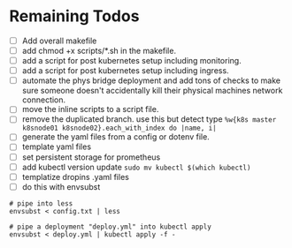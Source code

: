 # Remaining Todos

- [ ] Add overall makefile
- [ ] add chmod +x scripts/*.sh in the makefile.
- [ ] add a script for post kubernetes setup including monitoring.
- [ ] add a script for post kubernetes setup including ingress.
- [ ] automate the phys bridge deployment and add tons of checks to make sure someone doesn't accidentally kill their physical machines network connection.
- [ ] move the inline scripts to a script file.
- [ ] remove the duplicated branch.  use this but detect type `%w{k8s master k8snode01 k8snode02}.each_with_index do |name, i|`
- [ ] generate the yaml files from a config or dotenv file.
- [ ] template yaml files
- [ ] set persistent storage for prometheus
- [ ] add kubectl version update `sudo mv kubectl $(which kubectl) `
- [ ] templatize dropins .yaml files
- [ ] do this with envsubst

```shell
# pipe into less
envsubst < config.txt | less

# pipe a deployment "deploy.yml" into kubectl apply
envsubst < deploy.yml | kubectl apply -f -
```